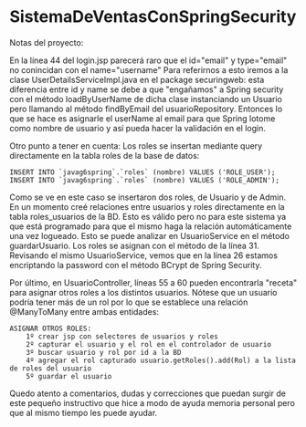 # SistemaDeVentasConSpringSecurity

####
Notas del proyecto:

En la línea 44 del login.jsp parecerá raro que el id="email" y type="email" no conincidan con el name="username"
Para referirnos a esto iremos a la clase UserDetailsServiceImpl.java en el package securingweb:
esta diferencia entre id y name se debe a que "engañamos" a Spring security con el método loadByUserName de dicha clase instanciando un Usuario pero
llamando al método findByEmail del usuarioRepository. Entonces lo que se hace es asignarle el userName al email para que Spring lotome como nombre de usuario y así pueda hacer la validación en el login.

Otro punto a tener en cuenta:
Los roles se insertan mediante query directamente en la tabla roles de la base de datos:

````
INSERT INTO `javag6spring`.`roles` (nombre) VALUES ('ROLE_USER');
INSERT INTO `javag6spring`.`roles` (nombre) VALUES ('ROLE_ADMIN');
````

Como se ve en este caso se insertaron dos roles, de Usuario y de Admin.
 En un momento creé relaciones entre usuarios y roles directamente en la tabla roles_usuarios de la BD. Esto es válido pero no para este sistema ya que está programado para que el mismo haga la relación automáticamente una vez logueado. Esto se puede analizar en UsuarioService en el método guardarUsuario. Los roles se asignan con el método de la línea 31.
Revisando el mismo UsuarioService, vemos que en la línea 26 estamos encriptando la password con el método BCrypt de Spring Security.

Por último, en UsuarioController, líneas 55 a 60 pueden encontrarla "receta" para asignar otros roles a los distintos usuarios. Nótese que un usuario 
podría tener más de un rol por lo que se establece una relación @ManyToMany entre ambas entidades:

````
ASIGNAR OTROS ROLES:
	1º crear jsp con selectores de usuarios y roles
	2º capturar el usuario y el rol en el controlador de usuario
	3º buscar usuario y rol por id a la BD
	4º agregar el rol capturado usuario.getRoles().add(Rol) a la lista de roles del usuario 
	5º guardar el usuario
  ````


Quedo atento a comentarios, dudas y correcciones que puedan surgir de este pequeño instructivo que hice a modo de ayuda memoria  personal pero que
al mismo tiempo les puede ayudar.
